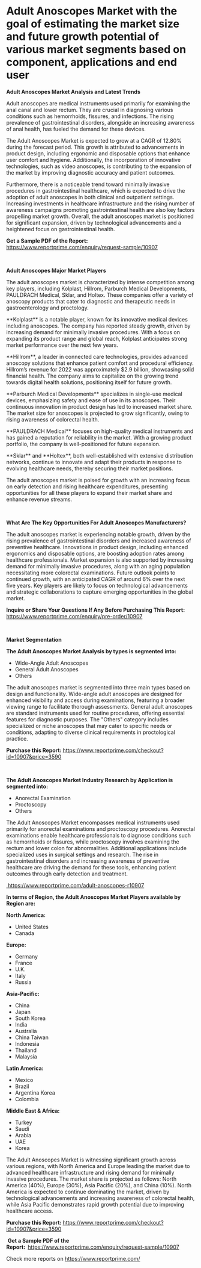 <p><h1>Adult Anoscopes Market with the goal of estimating the market size and future growth potential of various market segments based on component, applications and end user</h1></p><p><strong>Adult Anoscopes Market Analysis and Latest Trends</strong></p>
<p><p>Adult anoscopes are medical instruments used primarily for examining the anal canal and lower rectum. They are crucial in diagnosing various conditions such as hemorrhoids, fissures, and infections. The rising prevalence of gastrointestinal disorders, alongside an increasing awareness of anal health, has fueled the demand for these devices.</p><p>The Adult Anoscopes Market is expected to grow at a CAGR of 12.80% during the forecast period. This growth is attributed to advancements in product design, including ergonomic and disposable options that enhance user comfort and hygiene. Additionally, the incorporation of innovative technologies, such as video anoscopes, is contributing to the expansion of the market by improving diagnostic accuracy and patient outcomes.</p><p>Furthermore, there is a noticeable trend toward minimally invasive procedures in gastrointestinal healthcare, which is expected to drive the adoption of adult anoscopes in both clinical and outpatient settings. Increasing investments in healthcare infrastructure and the rising number of awareness campaigns promoting gastrointestinal health are also key factors propelling market growth. Overall, the adult anoscopes market is positioned for significant expansion, driven by technological advancements and a heightened focus on gastrointestinal health.</p></p>
<p><strong>Get a Sample PDF of the Report:&nbsp;</strong> <a href="https://www.reportprime.com/enquiry/request-sample/10907?utm_campaign=3091&utm_medium=2&utm_source=Github&utm_content=ia&utm_term=20032025&utm_id=adult-anoscopes">https://www.reportprime.com/enquiry/request-sample/10907</a></p>
<p>&nbsp;</p>
<p><strong>Adult Anoscopes Major Market Players</strong></p>
<p><p>The adult anoscopes market is characterized by intense competition among key players, including Kolplast, Hillrom, Parburch Medical Developments, PAULDRACH Medical, Sklar, and Holtex. These companies offer a variety of anoscopy products that cater to diagnostic and therapeutic needs in gastroenterology and proctology.</p><p>**Kolplast** is a notable player, known for its innovative medical devices including anoscopes. The company has reported steady growth, driven by increasing demand for minimally invasive procedures. With a focus on expanding its product range and global reach, Kolplast anticipates strong market performance over the next few years.</p><p>**Hillrom**, a leader in connected care technologies, provides advanced anoscopy solutions that enhance patient comfort and procedural efficiency. Hillrom’s revenue for 2022 was approximately $2.9 billion, showcasing solid financial health. The company aims to capitalize on the growing trend towards digital health solutions, positioning itself for future growth.</p><p>**Parburch Medical Developments** specializes in single-use medical devices, emphasizing safety and ease of use in its anoscopes. Their continuous innovation in product design has led to increased market share. The market size for anoscopes is projected to grow significantly, owing to rising awareness of colorectal health.</p><p>**PAULDRACH Medical** focuses on high-quality medical instruments and has gained a reputation for reliability in the market. With a growing product portfolio, the company is well-positioned for future expansion.</p><p>**Sklar** and **Holtex**, both well-established with extensive distribution networks, continue to innovate and adapt their products in response to evolving healthcare needs, thereby securing their market positions.</p><p>The adult anoscopes market is poised for growth with an increasing focus on early detection and rising healthcare expenditures, presenting opportunities for all these players to expand their market share and enhance revenue streams.</p></p>
<p>&nbsp;</p>
<p><strong>What Are The Key Opportunities For Adult Anoscopes Manufacturers?</strong></p>
<p><p>The adult anoscopes market is experiencing notable growth, driven by the rising prevalence of gastrointestinal disorders and increased awareness of preventive healthcare. Innovations in product design, including enhanced ergonomics and disposable options, are boosting adoption rates among healthcare professionals. Market expansion is also supported by increasing demand for minimally invasive procedures, along with an aging population necessitating more colorectal examinations. Future outlook points to continued growth, with an anticipated CAGR of around 6% over the next five years. Key players are likely to focus on technological advancements and strategic collaborations to capture emerging opportunities in the global market.</p></p>
<p><strong>Inquire or Share Your Questions If Any Before Purchasing This Report:</strong> <a href="https://www.reportprime.com/enquiry/pre-order/10907?utm_campaign=3091&utm_medium=2&utm_source=Github&utm_content=ia&utm_term=20032025&utm_id=adult-anoscopes">https://www.reportprime.com/enquiry/pre-order/10907</a></p>
<p>&nbsp;</p>
<p><strong>Market Segmentation</strong></p>
<p><strong>The Adult Anoscopes Market Analysis by types is segmented into:</strong></p>
<p><ul><li>Wide-Angle Adult Anoscopes</li><li>General Adult Anoscopes</li><li>Others</li></ul></p>
<p><p>The adult anoscopes market is segmented into three main types based on design and functionality. Wide-angle adult anoscopes are designed for enhanced visibility and access during examinations, featuring a broader viewing range to facilitate thorough assessments. General adult anoscopes are standard instruments used for routine procedures, offering essential features for diagnostic purposes. The "Others" category includes specialized or niche anoscopes that may cater to specific needs or conditions, adapting to diverse clinical requirements in proctological practice.</p></p>
<p><strong>Purchase this Report:&nbsp;</strong><a href="https://www.reportprime.com/checkout?id=10907&price=3590&utm_campaign=3091&utm_medium=2&utm_source=Github&utm_content=ia&utm_term=20032025&utm_id=adult-anoscopes">https://www.reportprime.com/checkout?id=10907&price=3590</a></p>
<p>&nbsp;</p>
<p><strong>The Adult Anoscopes Market Industry Research by Application is segmented into:</strong></p>
<p><ul><li>Anorectal Examination</li><li>Proctoscopy</li><li>Others</li></ul></p>
<p><p>The Adult Anoscopes Market encompasses medical instruments used primarily for anorectal examinations and proctoscopy procedures. Anorectal examinations enable healthcare professionals to diagnose conditions such as hemorrhoids or fissures, while proctoscopy involves examining the rectum and lower colon for abnormalities. Additional applications include specialized uses in surgical settings and research. The rise in gastrointestinal disorders and increasing awareness of preventive healthcare are driving the demand for these tools, enhancing patient outcomes through early detection and treatment.</p></p>
<p><a href="https://www.reportprime.com/adult-anoscopes-r10907?utm_campaign=3091&utm_medium=2&utm_source=Github&utm_content=ia&utm_term=20032025&utm_id=adult-anoscopes">&nbsp;https://www.reportprime.com/adult-anoscopes-r10907</a></p>
<p><strong>In terms of Region, the Adult Anoscopes Market Players available by Region are:</strong></p>
<p>
    <p> <strong> North America: </strong>
        <ul>
            <li>United States</li>
            <li>Canada</li>
        </ul>
        </p> 
    <p> <strong> Europe: </strong>
        <ul>
            <li>Germany</li>
            <li>France</li>
            <li>U.K.</li>
            <li>Italy</li>
            <li>Russia</li>
        </ul>
        </p> 
    <p> <strong> Asia-Pacific: </strong>
        <ul>
            <li>China</li>
            <li>Japan</li>
            <li>South Korea</li>
            <li>India</li>
            <li>Australia</li>
            <li>China Taiwan</li>
            <li>Indonesia</li>
            <li>Thailand</li>
            <li>Malaysia</li>
        </ul>
        </p> 
    <p> <strong> Latin America: </strong>
        <ul>
            <li>Mexico</li>
            <li>Brazil</li>
            <li>Argentina Korea</li>
            <li>Colombia</li>
        </ul>
        </p> 
    <p> <strong> Middle East & Africa: </strong>
        <ul>
            <li>Turkey</li>
            <li>Saudi</li>
            <li>Arabia</li>
            <li>UAE</li>
            <li>Korea</li>
        </ul>
    </p>
    </p>
<p><p>The Adult Anoscopes Market is witnessing significant growth across various regions, with North America and Europe leading the market due to advanced healthcare infrastructure and rising demand for minimally invasive procedures. The market share is projected as follows: North America (40%), Europe (30%), Asia Pacific (20%), and China (10%). North America is expected to continue dominating the market, driven by technological advancements and increasing awareness of colorectal health, while Asia Pacific demonstrates rapid growth potential due to improving healthcare access.</p></p>
<p><strong>Purchase this Report: </strong><a href="https://www.reportprime.com/checkout?id=10907&price=3590&utm_campaign=3091&utm_medium=2&utm_source=Github&utm_content=ia&utm_term=20032025&utm_id=adult-anoscopes">https://www.reportprime.com/checkout?id=10907&price=3590</a></p>
<p>&nbsp;<strong>Get a Sample PDF of the Report:&nbsp;&nbsp;</strong><a href="https://www.reportprime.com/enquiry/request-sample/10907?utm_campaign=3091&utm_medium=2&utm_source=Github&utm_content=ia&utm_term=20032025&utm_id=adult-anoscopes">https://www.reportprime.com/enquiry/request-sample/10907</a></p>
<p><strong></strong></p>
<p>Check more reports on <a href="https://www.reportprime.com/?utm_campaign=3091&utm_medium=2&utm_source=Github&utm_content=ia&utm_term=20032025&utm_id=adult-anoscopes">https://www.reportprime.com/</a></p>